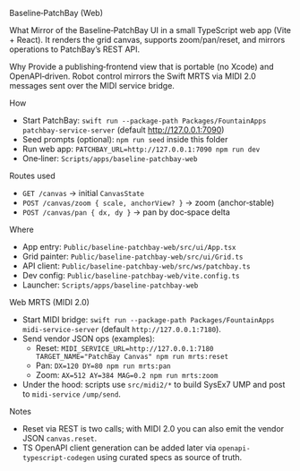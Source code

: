 Baseline‑PatchBay (Web)

What
Mirror of the Baseline‑PatchBay UI in a small TypeScript web app (Vite + React). It renders the grid canvas, supports zoom/pan/reset, and mirrors operations to PatchBay’s REST API.

Why
Provide a publishing‑frontend view that is portable (no Xcode) and OpenAPI‑driven. Robot control mirrors the Swift MRTS via MIDI 2.0 messages sent over the MIDI service bridge.

How
- Start PatchBay: `swift run --package-path Packages/FountainApps patchbay-service-server` (default http://127.0.0.1:7090)
- Seed prompts (optional): `npm run seed` inside this folder
- Run web app: `PATCHBAY_URL=http://127.0.0.1:7090 npm run dev`
- One‑liner: `Scripts/apps/baseline-patchbay-web`

Routes used
- `GET /canvas` → initial `CanvasState`
- `POST /canvas/zoom { scale, anchorView? }` → zoom (anchor‑stable)
- `POST /canvas/pan { dx, dy }` → pan by doc‑space delta

Where
- App entry: `Public/baseline-patchbay-web/src/ui/App.tsx`
- Grid painter: `Public/baseline-patchbay-web/src/ui/Grid.ts`
- API client: `Public/baseline-patchbay-web/src/ws/patchbay.ts`
- Dev config: `Public/baseline-patchbay-web/vite.config.ts`
- Launcher: `Scripts/apps/baseline-patchbay-web`

Web MRTS (MIDI 2.0)
- Start MIDI bridge: `swift run --package-path Packages/FountainApps midi-service-server` (default `http://127.0.0.1:7180`).
- Send vendor JSON ops (examples):
  - Reset: `MIDI_SERVICE_URL=http://127.0.0.1:7180 TARGET_NAME="PatchBay Canvas" npm run mrts:reset`
  - Pan: `DX=120 DY=80 npm run mrts:pan`
  - Zoom: `AX=512 AY=384 MAG=0.2 npm run mrts:zoom`
- Under the hood: scripts use `src/midi2/*` to build SysEx7 UMP and post to `midi-service` `/ump/send`.

Notes
- Reset via REST is two calls; with MIDI 2.0 you can also emit the vendor JSON `canvas.reset`.
- TS OpenAPI client generation can be added later via `openapi-typescript-codegen` using curated specs as source of truth.
